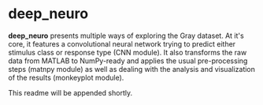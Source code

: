 # deep_neuro
**deep_neuro** presents multiple ways of exploring the Gray dataset. At it's 
core, it features a convolutional neural network trying to predict either 
stimulus class or response type (CNN module). It also transforms the raw data 
from MATLAB to NumPy-ready and applies the usual pre-processing steps (matnpy
module) as well as dealing with the analysis and visualization of the results 
(monkeyplot module).

This readme will be appended shortly.